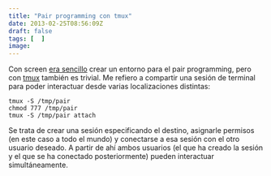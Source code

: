 ```yaml
---
title: "Pair programming con tmux"
date: 2013-02-25T08:56:09Z
draft: false
tags: [  ]
image: 
---
```


<p>Con screen <a href="../../../../screen-el-nuevo-kibitz.html">era sencillo</a>&nbsp;crear un entorno para el pair programming, pero con <a href="http://tmux.sourceforge.net/">tmux</a> tambi&eacute;n es trivial. Me refiero a compartir una sesi&oacute;n de terminal para poder interactuar desde varias localizaciones distintas:</p>

```
tmux -S /tmp/pair
chmod 777 /tmp/pair
tmux -S /tmp/pair attach
```

<p>Se trata de crear una sesi&oacute;n especificando el destino, asignarle permisos (en este caso a todo el mundo) y conectarse a esa sesi&oacute;n con el otro usuario deseado. A partir de ah&iacute; ambos usuarios (el que ha creado la sesi&oacute;n y el que se ha conectado posteriormente) pueden interactuar simult&aacute;neamente.</p>
